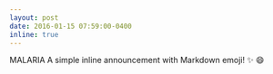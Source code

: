 ```yaml
---
layout: post
date: 2016-01-15 07:59:00-0400
inline: true
---
```


MALARIA A simple inline announcement with Markdown emoji! :sparkles: :smile:
